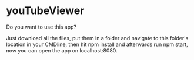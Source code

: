 # youTubeViewer
Do you want to use this app?

Just download all the files, put them in a folder and navigate to this folder's location in your CMDline, then hit npm install and afterwards run npm start, now you can open the app on localhost:8080.
